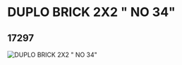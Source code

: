 # DUPLO BRICK 2X2 " NO 34"
## 17297
![DUPLO BRICK 2X2 " NO 34"](https://lc-www-live-s.legocdn.com/media/bricks/5/2/6070147.jpg)